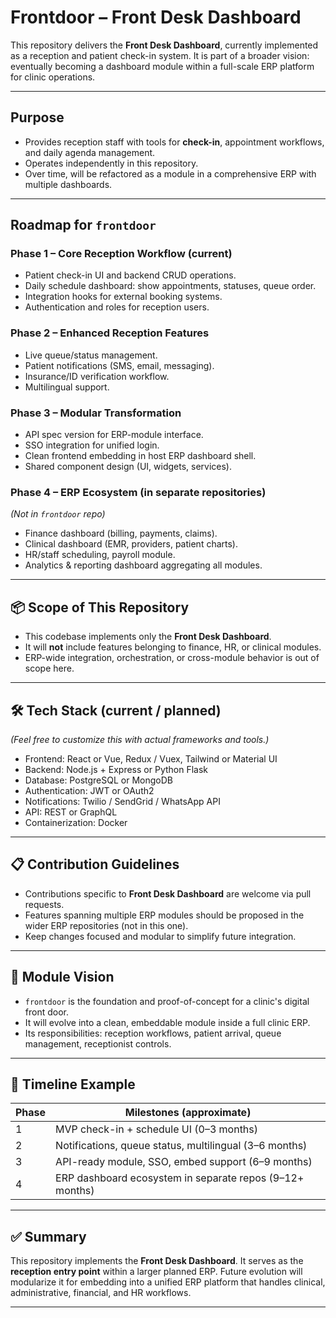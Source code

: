 # Frontdoor – Front Desk Dashboard

This repository delivers the **Front Desk Dashboard**, currently implemented as a reception and patient check-in system. It is part of a broader vision: eventually becoming a dashboard module within a full-scale ERP platform for clinic operations.

---

## Purpose

- Provides reception staff with tools for **check-in**, appointment workflows, and daily agenda management.
- Operates independently in this repository.
- Over time, will be refactored as a module in a comprehensive ERP with multiple dashboards.

---

## Roadmap for `frontdoor`

### Phase 1 – Core Reception Workflow (current)
- Patient check-in UI and backend CRUD operations.
- Daily schedule dashboard: show appointments, statuses, queue order.
- Integration hooks for external booking systems.
- Authentication and roles for reception users.

### Phase 2 – Enhanced Reception Features
- Live queue/status management.
- Patient notifications (SMS, email, messaging).
- Insurance/ID verification workflow.
- Multilingual support.

### Phase 3 – Modular Transformation
- API spec version for ERP-module interface.
- SSO integration for unified login.
- Clean frontend embedding in host ERP dashboard shell.
- Shared component design (UI, widgets, services).

### Phase 4 – ERP Ecosystem (in separate repositories)
*(Not in `frontdoor` repo)*  
- Finance dashboard (billing, payments, claims).
- Clinical dashboard (EMR, providers, patient charts).
- HR/staff scheduling, payroll module.
- Analytics & reporting dashboard aggregating all modules.

---

## 📦 Scope of This Repository

- This codebase implements only the **Front Desk Dashboard**.
- It will **not** include features belonging to finance, HR, or clinical modules.
- ERP-wide integration, orchestration, or cross-module behavior is out of scope here.

---

## 🛠 Tech Stack (current / planned)

*(Feel free to customize this with actual frameworks and tools.)*

- Frontend: React or Vue, Redux / Vuex, Tailwind or Material UI  
- Backend: Node.js + Express or Python Flask  
- Database: PostgreSQL or MongoDB  
- Authentication: JWT or OAuth2  
- Notifications: Twilio / SendGrid / WhatsApp API  
- API: REST or GraphQL  
- Containerization: Docker  

---

## 📋 Contribution Guidelines

- Contributions specific to **Front Desk Dashboard** are welcome via pull requests.
- Features spanning multiple ERP modules should be proposed in the wider ERP repositories (not in this one).
- Keep changes focused and modular to simplify future integration.

---

## 🧭 Module Vision

- `frontdoor` is the foundation and proof-of-concept for a clinic's digital front door.
- It will evolve into a clean, embeddable module inside a full clinic ERP.
- Its responsibilities: reception workflows, patient arrival, queue management, receptionist controls.

---

## 📅 Timeline Example

| Phase  | Milestones (approximate)                                     |
|--------|--------------------------------------------------------------|
| 1      | MVP check-in + schedule UI (0–3 months)                      |
| 2      | Notifications, queue status, multilingual (3–6 months)       |
| 3      | API-ready module, SSO, embed support (6–9 months)            |
| 4      | ERP dashboard ecosystem in separate repos (9–12+ months)     |

---

## ✅ Summary

This repository implements the **Front Desk Dashboard**. It serves as the **reception entry point** within a larger planned ERP. Future evolution will modularize it for embedding into a unified ERP platform that handles clinical, administrative, financial, and HR workflows.

---

